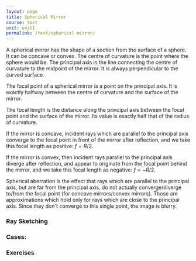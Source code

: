 ```yaml
---
layout: page
title: Spherical Mirror
course: test
unit: unit1
permalink: /test/spherical-mirror/
---
```


A spherical mirror has the shape of a section from the surface of a sphere. It can be concave or convex. The centre of curvature is the point where the sphere would be. The principal axis is the line connecting the centre of curvature to the midpoint of the mirror. It is always perpendicular to the curved surface. 

The focal point of a spherical mirror is a point on the principal axis. It is exactly halfway between the centre of curvature and the surface of the mirror. 

The focal length is the distance along the principal axis between the focal point and the surface of the mirror. Its value is exactly half that of the radius of curvature. 

If the mirror is concave, incident rays which are parallel to the principal axis converge to the focal point in front of the mirror after reflection, and we take this focal length as positive: $f = R/2$. 

If the mirror is convex, then incident rays parallel to the principal axis diverge after reflection, and appear to originate from the focal point behind the mirror, and we take this focal length as negative: $f = -R/2$. 

Spherical aberration is the effect that rays which are parallel to the principal axis, but are far from the principal axis, do not actually converge/diverge to/from the focal point (for concave mirrors/convex mirrors). Those are approximations which hold only for rays which are close to the principal axis. Since they don't converge to this single point, the image is blurry.

### Ray Sketching


### Cases:


### Exercises






